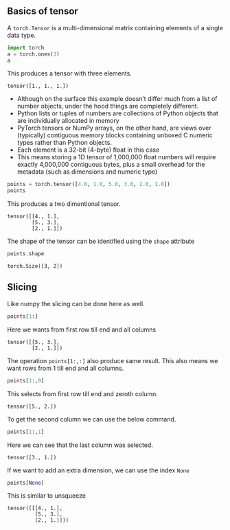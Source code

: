 ## Basics of tensor

A `torch.Tensor` is a multi-dimensional matrix containing elements of a single data type.
```python
import torch
a = torch.ones(3)
a
```
This produces a tensor with three elements.

```shell
tensor([1., 1., 1.])
```

- Although on the surface this example doesn’t differ much from a list of number objects, under the hood things are completely different.
- Python lists or tuples of numbers are collections of Python objects that are individually allocated in memory
- PyTorch tensors or NumPy arrays, on the other hand, are views over (typically) contiguous memory blocks containing unboxed C numeric types rather than Python objects.
- Each element is a 32-bit (4-byte) float in this case
- This means storing a 1D tensor of 1,000,000 float numbers will require exactly 4,000,000 contiguous bytes, plus a small overhead for the metadata (such as dimensions and numeric type)

```python
points = torch.tensor([4.0, 1.0, 5.0, 3.0, 2.0, 1.0])
points
```
This produces a two dimentional tensor.

```shell
tensor([[4., 1.],
        [5., 3.],
        [2., 1.]])
```

The shape of the tensor can be identified using the `shape` attribute

```python
points.shape
```
```shell
torch.Size([3, 2])
```
## Slicing

Like numpy the slicing can be done here as well.
```python
points[1:]
```
Here we wants from first row till end and all columns
```shell
tensor([[5., 3.],
        [2., 1.]])
```
The operation `points[1:,:]` also produce same result. This also means we want rows from 1 till end and all columns.

```python
points[1:,0]
```

This selects from first row till end and zeroth column.

```shell
tensor([5., 2.])
```

To get the second column we can use the below command.

```python
points[1:,1]
```

Here we can see that the last column was selected.

```shell
tensor([3., 1.])
```

If we want to add an extra dimension, we can use the index `None`

```python
points[None]
```

This is similar to unsqueeze

```shell
tensor([[[4., 1.],
         [5., 3.],
         [2., 1.]]])
```
